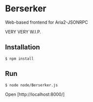 Berserker
=========
Web-based frontend for Aria2-JSONRPC

VERY VERY W.I.P.

Installation
------------
    $ npm install
    
Run
---
    $ node node/Berserker.js
Open [http://localhost:8000/]

